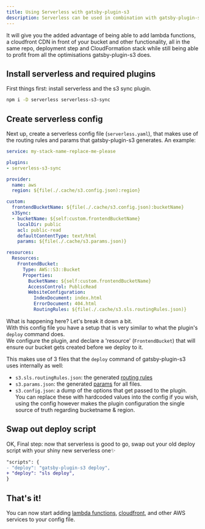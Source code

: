 ```yaml
---
title: Using Serverless with gatsby-plugin-s3
description: Serverless can be used in combination with gatsby-plugin-s3, swapping the plugin's deployment step for `sls deploy` instead.
---
```


It will give you the added advantage of being able to add lambda functions, a cloudfront CDN in front of your bucket and other functionality, all in the same repo, deployment step and CloudFormation stack while still being able to profit from all the optimisations gatsby-plugin-s3 does.

## Install serverless and required plugins
First things first: install serverless and the s3 sync plugin.
```bash
npm i -D serverless serverless-s3-sync
```

## Create serverless config

Next up, create a serverless config file (`serverless.yaml`), that makes use of the routing rules and params that gatsby-plugin-s3 generates.
An example:

```yaml
service: my-stack-name-replace-me-please

plugins:
- serverless-s3-sync

provider:
  name: aws
  region: ${file(./.cache/s3.config.json):region}

custom:
  frontendBucketName: ${file(./.cache/s3.config.json):bucketName}
  s3Sync:
  - bucketName: ${self:custom.frontendBucketName}
    localDir: public
    acl: public-read
    defaultContentType: text/html
    params: ${file(./.cache/s3.params.json)}

resources:
  Resources:
    FrontendBucket:
      Type: AWS::S3::Bucket
      Properties:
        BucketName: ${self:custom.frontendBucketName}
        AccessControl: PublicRead
        WebsiteConfiguration:
          IndexDocument: index.html
          ErrorDocument: 404.html
          RoutingRules: ${file(./.cache/s3.sls.routingRules.json)}
```

What is happening here? Let's break it down a bit.  
With this config file you have a setup that is very similar to what the plugin's `deploy` command does.  
We configure the plugin, and declare a 'resource' (`FrontendBucket`) that will ensure our bucket gets created before we deploy to it.

This makes use of 3 files that the `deploy` command of gatsby-plugin-s3 uses internally as well:

- `s3.sls.routingRules.json`: the generated [routing rules](https://docs.aws.amazon.com/AWSCloudFormation/latest/UserGuide/aws-properties-s3-websiteconfiguration-routingrules.html)
- `s3.params.json`: the generated [params](https://github.com/aws/aws-sdk-js/blob/83ebfbcc6ab30b9a486b15cdede26a1bd03c72e4/clients/s3.d.ts#L3573) for all files.
- `s3.config.json`: a dump of the options that get passed to the plugin.  
You can replace these with hardcoded values into the config if you wish, using the config however makes the plugin configuration the single source of truth regarding bucketname & region.

## Swap out deploy script

OK, Final step: now that serverless is good to go, swap out your old deploy script with your shiny new serverless one✨

```diff
"scripts": {
- "deploy": "gatsby-plugin-s3 deploy",
+ "deploy": "sls deploy",
}
```

## That's it!
You can now start adding [lambda functions](https://serverless.com/framework/docs/providers/aws/guide/functions/), [cloudfront](https://github.com/serverless/examples/tree/master/aws-node-single-page-app-via-cloudfront), and other AWS services to your config file.

